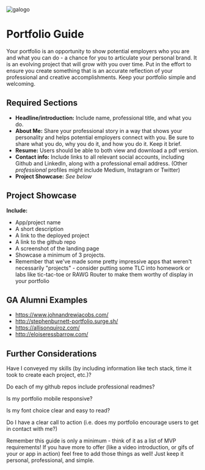
![galogo](https://user-images.githubusercontent.com/9198401/165161907-6011f9b8-9f7c-4cbe-bc65-f67bb70a852d.png)

# Portfolio Guide

Your portfolio is an opportunity to show potential employers who you are and what you can do - a chance for you to articulate your personal brand.  It is an evolving project that will grow with you over time.  Put in the effort to ensure you create something that is an accurate reflection of your professional and creative accomplishments. Keep your portfolio simple and welcoming.

## Required Sections

- __Headline/introduction:__ Include name, professional title, and what you do.
- __About Me:__ Share your professional story in a way that shows your personality and helps potential employers connect with you.  Be sure to share what you do, why you do it, and how you do it.  Keep it brief.
- __Resume:__  Users should be able to both view and download a pdf version.
- __Contact info:__  Include links to all relevant social accounts, including Github and LinkedIn, along with a professional email address. (Other _professional_ profiles might include Medium, Instagram or Twitter)
- __Project Showcase:__ _See below_

## Project Showcase

__Include:__

- App/project name
- A short description
- A link to the deployed project
- A link to the github repo
- A screenshot of the landing page
- Showcase a minimum of 3 projects.  
- Remember that we've made some pretty impressive apps that weren't necessarily "projects" - consider putting some TLC into homework or labs like tic-tac-toe or RAWG Router to make them worthy of display in your portfolio

## GA Alumni Examples
- https://www.johnandrewjacobs.com/
- http://stephenburnett-portfolio.surge.sh/
- https://allisonquiroz.com/
- http://eloiseressbarrow.com/


## Further Considerations

Have I conveyed my skills (by including information like tech stack, time it took to create each project, etc.)?

Do each of my github repos include professional readmes?

Is my portfolio mobile responsive?

Is my font choice clear and easy to read?

Do I have a clear call to action (i.e. does my portfolio encourage users to get in contact with me?)

Remember this guide is only a minimum - think of it as a list of MVP requirements!  If you have more to offer (like a video introduction, or gifs of your or app in action) feel free to add those things as well!  Just keep it personal, professional, and simple.
